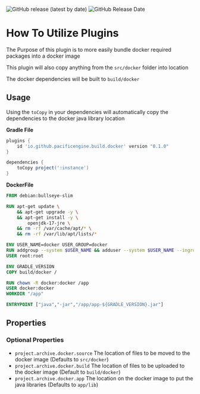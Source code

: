 ![GitHub release (latest by date)](https://img.shields.io/github/v/release/PacificEngine/gradle-plugins?style=flat-square)
![GitHub Release Date](https://img.shields.io/github/release-date/PacificEngine/gradle-plugins?label=last%20release&style=flat-square)

# How To Utilize Plugins

The Purpose of this plugin is to more easily bundle docker required packages into a docker image

This plugin will also copy anything from the `src/docker` folder into location

The docker dependencies will be built to `build/docker`

## Usage

Using the `toCopy` in your dependencies will automatically copy the dependencies to the docker java library location

__Gradle File__
```groovy
plugins {
    id 'io.github.pacificengine.build.docker' version "0.1.0"
}

dependencies {
    toCopy project(':instance')
}
```

__DockerFile__
```Dockerfile
FROM debian:bullseye-slim

RUN apt-get update \
	&& apt-get upgrade -y \
	&& apt-get install -y \
		openjdk-17-jre \
    && rm -rf /var/cache/apt/* \
    && rm -rf /var/lib/apt/lists/*

ENV USER_NAME=docker USER_GROUP=docker
RUN addgroup --system $USER_NAME && adduser --system $USER_NAME --ingroup $USER_GROUP
USER root:root

ENV GRADLE_VERSION
COPY build/docker /

RUN chown -R docker:docker /app
USER docker:docker
WORKDIR "/app"

ENTRYPOINT ["java","-jar","/app/app-${GRADLE_VERSION}.jar"]
```

## Properties
### Optional Properties
* `project.archive.docker.source` The location of files to be moved to the docker image (Defaults to `src/docker`)
* `project.archive.docker.build` The location of files to be uploaded to the docker image (Default to `build/docker`)
* `project.archive.docker.app` The location on the docker image to put the java libraries (Defaults to `app/lib`)